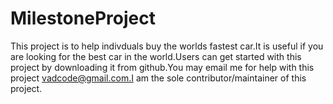 # MilestoneProject

This project is to help indivduals buy the worlds fastest car.It is useful if you are looking for the best car in the world.Users can get started with this project by downloading it from github.You may email me for help with this project vadcode@gmail.com.I am the sole contributor/maintainer of this project.
